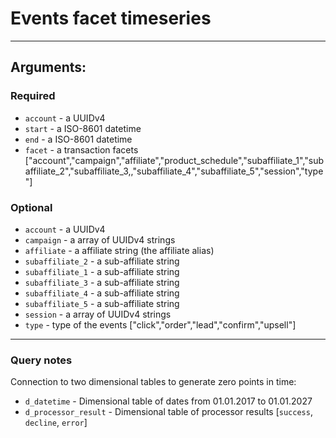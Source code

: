 # Events facet timeseries

____

## Arguments:

### Required
* `account` - a UUIDv4
* `start` - a ISO-8601 datetime
* `end` - a ISO-8601 datetime
* `facet` - a transaction facets ["account","campaign","affiliate","product_schedule","subaffiliate_1","subaffiliate_2","subaffiliate_3,,"subaffiliate_4","subaffiliate_5","session","type"]

### Optional
* `account` - a UUIDv4
* `campaign` -  a array of UUIDv4 strings
* `affiliate` -  a affiliate string (the affiliate alias)
* `subaffiliate_2` -  a sub-affiliate string
* `subaffiliate_1` -  a sub-affiliate string
* `subaffiliate_3` -  a sub-affiliate string
* `subaffiliate_4` -  a sub-affiliate string
* `subaffiliate_5` -  a sub-affiliate string
* `session` - a array of UUIDv4 strings
* `type` -  type of the events ["click","order","lead","confirm","upsell"]

---
### Query notes

Connection to two dimensional tables to generate zero points in time:
* `d_datetime` - Dimensional table of dates from 01.01.2017 to 01.01.2027
* `d_processor_result` - Dimensional table of processor results [`success`, `decline`, `error`]
